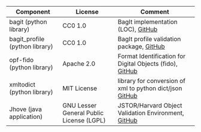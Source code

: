 |Component|License|Comment|
|-|-|-|
|bagit (python library) | CC0 1.0 | BagIt implementation  (LOC), [GitHub](https://github.com/LibraryOfCongress/bagit-python) |
|bagit_profile (python library) | CC0 1.0 | BagIt profile validation package, [GitHub](https://github.com/bagit-profiles/bagit-profiles-validator) |
|opf-fido (python library) | Apache 2.0 | Format Identification for Digital Objects (fido), [GitHub](https://github.com/openpreserve/fido/tree/master) |
|xmltodict (python library) | MIT License | library for conversion of xml to python dict/json [GitHub](https://github.com/martinblech/xmltodict)|
|Jhove (java application)|GNU Lesser General Public License (LGPL)|JSTOR/Harvard Object Validation Environment, [GitHub](https://github.com/openpreserve/jhove)|
